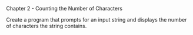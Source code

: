 Chapter 2 - Counting the Number of Characters

Create a program that prompts for an input string and displays the number of characters the string contains.
